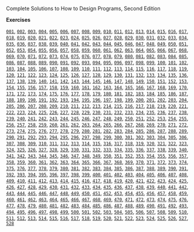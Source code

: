 Complete Solutions to How to Design Programs, Second Edition

**Exercises**

[`001`](https://github.com/how-to-design-programs/how-to-design-programs-solutions/blob/master/src/001.rkt), [`002`](https://github.com/how-to-design-programs/how-to-design-programs-solutions/blob/master/src/002.rkt), [`003`](https://github.com/how-to-design-programs/how-to-design-programs-solutions/blob/master/src/003.rkt), [`004`](https://github.com/how-to-design-programs/how-to-design-programs-solutions/blob/master/src/004.rkt), [`005`](https://github.com/how-to-design-programs/how-to-design-programs-solutions/blob/master/src/005.rkt), [`006`](https://github.com/how-to-design-programs/how-to-design-programs-solutions/blob/master/src/006.rkt), [`007`](https://github.com/how-to-design-programs/how-to-design-programs-solutions/blob/master/src/007.rkt), [`008`](https://github.com/how-to-design-programs/how-to-design-programs-solutions/blob/master/src/008.rkt), [`009`](https://github.com/how-to-design-programs/how-to-design-programs-solutions/blob/master/src/009.rkt), [`010`](https://github.com/how-to-design-programs/how-to-design-programs-solutions/blob/master/src/010.rkt), [`011`](https://github.com/how-to-design-programs/how-to-design-programs-solutions/blob/master/src/011.rkt), [`012`](https://github.com/how-to-design-programs/how-to-design-programs-solutions/blob/master/src/012.rkt), [`013`](https://github.com/how-to-design-programs/how-to-design-programs-solutions/blob/master/src/013.rkt), [`014`](https://github.com/how-to-design-programs/how-to-design-programs-solutions/blob/master/src/014.rkt), [`015`](https://github.com/how-to-design-programs/how-to-design-programs-solutions/blob/master/src/015.rkt), [`016`](https://github.com/how-to-design-programs/how-to-design-programs-solutions/blob/master/src/016.rkt), [`017`](https://github.com/how-to-design-programs/how-to-design-programs-solutions/blob/master/src/017.rkt), [`018`](https://github.com/how-to-design-programs/how-to-design-programs-solutions/blob/master/src/018.rkt), [`019`](https://github.com/how-to-design-programs/how-to-design-programs-solutions/blob/master/src/019.rkt), [`020`](https://github.com/how-to-design-programs/how-to-design-programs-solutions/blob/master/src/020.rkt), [`021`](https://github.com/how-to-design-programs/how-to-design-programs-solutions/blob/master/src/021.rkt), [`022`](https://github.com/how-to-design-programs/how-to-design-programs-solutions/blob/master/src/022.rkt), [`023`](https://github.com/how-to-design-programs/how-to-design-programs-solutions/blob/master/src/023.rkt), [`024`](https://github.com/how-to-design-programs/how-to-design-programs-solutions/blob/master/src/024.rkt), [`025`](https://github.com/how-to-design-programs/how-to-design-programs-solutions/blob/master/src/025.rkt), [`026`](https://github.com/how-to-design-programs/how-to-design-programs-solutions/blob/master/src/026.rkt), [`027`](https://github.com/how-to-design-programs/how-to-design-programs-solutions/blob/master/src/027.rkt), [`028`](https://github.com/how-to-design-programs/how-to-design-programs-solutions/blob/master/src/028.rkt), [`029`](https://github.com/how-to-design-programs/how-to-design-programs-solutions/blob/master/src/029.rkt), [`030`](https://github.com/how-to-design-programs/how-to-design-programs-solutions/blob/master/src/030.rkt), [`031`](https://github.com/how-to-design-programs/how-to-design-programs-solutions/blob/master/src/031.rkt), [`032`](https://github.com/how-to-design-programs/how-to-design-programs-solutions/blob/master/src/032.rkt), [`033`](https://github.com/how-to-design-programs/how-to-design-programs-solutions/blob/master/src/033.rkt), [`034`](https://github.com/how-to-design-programs/how-to-design-programs-solutions/blob/master/src/034.rkt), [`035`](https://github.com/how-to-design-programs/how-to-design-programs-solutions/blob/master/src/035.rkt), [`036`](https://github.com/how-to-design-programs/how-to-design-programs-solutions/blob/master/src/036.rkt), [`037`](https://github.com/how-to-design-programs/how-to-design-programs-solutions/blob/master/src/037.rkt), [`038`](https://github.com/how-to-design-programs/how-to-design-programs-solutions/blob/master/src/038.rkt), [`039`](https://github.com/how-to-design-programs/how-to-design-programs-solutions/blob/master/src/039.rkt), [`040`](https://github.com/how-to-design-programs/how-to-design-programs-solutions/blob/master/src/040.rkt), [`041`](https://github.com/how-to-design-programs/how-to-design-programs-solutions/blob/master/src/041.rkt), [`042`](https://github.com/how-to-design-programs/how-to-design-programs-solutions/blob/master/src/042.rkt), [`043`](https://github.com/how-to-design-programs/how-to-design-programs-solutions/blob/master/src/043.rkt), [`044`](https://github.com/how-to-design-programs/how-to-design-programs-solutions/blob/master/src/044.rkt), [`045`](https://github.com/how-to-design-programs/how-to-design-programs-solutions/blob/master/src/045.rkt), [`046`](https://github.com/how-to-design-programs/how-to-design-programs-solutions/blob/master/src/046.rkt), [`047`](https://github.com/how-to-design-programs/how-to-design-programs-solutions/blob/master/src/047.rkt), [`048`](https://github.com/how-to-design-programs/how-to-design-programs-solutions/blob/master/src/048.rkt), [`049`](https://github.com/how-to-design-programs/how-to-design-programs-solutions/blob/master/src/049.rkt), [`050`](https://github.com/how-to-design-programs/how-to-design-programs-solutions/blob/master/src/050.rkt), [`051`](https://github.com/how-to-design-programs/how-to-design-programs-solutions/blob/master/src/051.rkt), [`052`](https://github.com/how-to-design-programs/how-to-design-programs-solutions/blob/master/src/052.rkt), [`053`](https://github.com/how-to-design-programs/how-to-design-programs-solutions/blob/master/src/053.rkt), [`054`](https://github.com/how-to-design-programs/how-to-design-programs-solutions/blob/master/src/054.rkt), [`055`](https://github.com/how-to-design-programs/how-to-design-programs-solutions/blob/master/src/055.rkt), [`056`](https://github.com/how-to-design-programs/how-to-design-programs-solutions/blob/master/src/056.rkt), [`057`](https://github.com/how-to-design-programs/how-to-design-programs-solutions/blob/master/src/057.rkt), [`058`](https://github.com/how-to-design-programs/how-to-design-programs-solutions/blob/master/src/058.rkt), [`059`](https://github.com/how-to-design-programs/how-to-design-programs-solutions/blob/master/src/059.rkt), [`060`](https://github.com/how-to-design-programs/how-to-design-programs-solutions/blob/master/src/060.rkt), [`061`](https://github.com/how-to-design-programs/how-to-design-programs-solutions/blob/master/src/061.rkt), [`062`](https://github.com/how-to-design-programs/how-to-design-programs-solutions/blob/master/src/062.rkt), [`063`](https://github.com/how-to-design-programs/how-to-design-programs-solutions/blob/master/src/063.rkt), [`064`](https://github.com/how-to-design-programs/how-to-design-programs-solutions/blob/master/src/064.rkt), [`065`](https://github.com/how-to-design-programs/how-to-design-programs-solutions/blob/master/src/065.rkt), [`066`](https://github.com/how-to-design-programs/how-to-design-programs-solutions/blob/master/src/066.rkt), [`067`](https://github.com/how-to-design-programs/how-to-design-programs-solutions/blob/master/src/067.rkt), [`068`](https://github.com/how-to-design-programs/how-to-design-programs-solutions/blob/master/src/068.rkt), [`069`](https://github.com/how-to-design-programs/how-to-design-programs-solutions/blob/master/src/069.rkt), [`070`](https://github.com/how-to-design-programs/how-to-design-programs-solutions/blob/master/src/070.rkt), [`071`](https://github.com/how-to-design-programs/how-to-design-programs-solutions/blob/master/src/071.rkt), [`072`](https://github.com/how-to-design-programs/how-to-design-programs-solutions/blob/master/src/072.rkt), [`073`](https://github.com/how-to-design-programs/how-to-design-programs-solutions/blob/master/src/073.rkt), [`074`](https://github.com/how-to-design-programs/how-to-design-programs-solutions/blob/master/src/074.rkt), [`075`](https://github.com/how-to-design-programs/how-to-design-programs-solutions/blob/master/src/075.rkt), [`076`](https://github.com/how-to-design-programs/how-to-design-programs-solutions/blob/master/src/076.rkt), [`077`](https://github.com/how-to-design-programs/how-to-design-programs-solutions/blob/master/src/077.rkt), [`078`](https://github.com/how-to-design-programs/how-to-design-programs-solutions/blob/master/src/078.rkt), [`079`](https://github.com/how-to-design-programs/how-to-design-programs-solutions/blob/master/src/079.rkt), [`080`](https://github.com/how-to-design-programs/how-to-design-programs-solutions/blob/master/src/080.rkt), [`081`](https://github.com/how-to-design-programs/how-to-design-programs-solutions/blob/master/src/081.rkt), [`082`](https://github.com/how-to-design-programs/how-to-design-programs-solutions/blob/master/src/082.rkt), [`083`](https://github.com/how-to-design-programs/how-to-design-programs-solutions/blob/master/src/083.rkt), [`084`](https://github.com/how-to-design-programs/how-to-design-programs-solutions/blob/master/src/084.rkt), [`085`](https://github.com/how-to-design-programs/how-to-design-programs-solutions/blob/master/src/085.rkt), [`086`](https://github.com/how-to-design-programs/how-to-design-programs-solutions/blob/master/src/086.rkt), [`087`](https://github.com/how-to-design-programs/how-to-design-programs-solutions/blob/master/src/087.rkt), [`088`](https://github.com/how-to-design-programs/how-to-design-programs-solutions/blob/master/src/088.rkt), [`089`](https://github.com/how-to-design-programs/how-to-design-programs-solutions/blob/master/src/089.rkt), [`090`](https://github.com/how-to-design-programs/how-to-design-programs-solutions/blob/master/src/090.rkt), [`091`](https://github.com/how-to-design-programs/how-to-design-programs-solutions/blob/master/src/091.rkt), [`092`](https://github.com/how-to-design-programs/how-to-design-programs-solutions/blob/master/src/092.rkt), [`093`](https://github.com/how-to-design-programs/how-to-design-programs-solutions/blob/master/src/093.rkt), [`094`](https://github.com/how-to-design-programs/how-to-design-programs-solutions/blob/master/src/094.rkt), [`095`](https://github.com/how-to-design-programs/how-to-design-programs-solutions/blob/master/src/095.rkt), [`096`](https://github.com/how-to-design-programs/how-to-design-programs-solutions/blob/master/src/096.rkt), [`097`](https://github.com/how-to-design-programs/how-to-design-programs-solutions/blob/master/src/097.rkt), [`098`](https://github.com/how-to-design-programs/how-to-design-programs-solutions/blob/master/src/098.rkt), [`099`](https://github.com/how-to-design-programs/how-to-design-programs-solutions/blob/master/src/099.rkt), [`100`](https://github.com/how-to-design-programs/how-to-design-programs-solutions/blob/master/src/100.rkt), [`101`](https://github.com/how-to-design-programs/how-to-design-programs-solutions/blob/master/src/101.rkt), [`102`](https://github.com/how-to-design-programs/how-to-design-programs-solutions/blob/master/src/102.rkt), [`103`](https://github.com/how-to-design-programs/how-to-design-programs-solutions/blob/master/src/103.rkt), [`104`](https://github.com/how-to-design-programs/how-to-design-programs-solutions/blob/master/src/104.rkt), [`105`](https://github.com/how-to-design-programs/how-to-design-programs-solutions/blob/master/src/105.rkt), [`106`](https://github.com/how-to-design-programs/how-to-design-programs-solutions/blob/master/src/106.rkt), [`107`](https://github.com/how-to-design-programs/how-to-design-programs-solutions/blob/master/src/107.rkt), [`108`](https://github.com/how-to-design-programs/how-to-design-programs-solutions/blob/master/src/108.rkt), [`109`](https://github.com/how-to-design-programs/how-to-design-programs-solutions/blob/master/src/109.rkt), [`110`](https://github.com/how-to-design-programs/how-to-design-programs-solutions/blob/master/src/110.rkt), [`111`](https://github.com/how-to-design-programs/how-to-design-programs-solutions/blob/master/src/111.rkt), [`112`](https://github.com/how-to-design-programs/how-to-design-programs-solutions/blob/master/src/112.rkt), [`113`](https://github.com/how-to-design-programs/how-to-design-programs-solutions/blob/master/src/113.rkt), [`114`](https://github.com/how-to-design-programs/how-to-design-programs-solutions/blob/master/src/114.rkt), [`115`](https://github.com/how-to-design-programs/how-to-design-programs-solutions/blob/master/src/115.rkt), [`116`](https://github.com/how-to-design-programs/how-to-design-programs-solutions/blob/master/src/116.rkt), [`117`](https://github.com/how-to-design-programs/how-to-design-programs-solutions/blob/master/src/117.rkt), [`118`](https://github.com/how-to-design-programs/how-to-design-programs-solutions/blob/master/src/118.rkt), [`119`](https://github.com/how-to-design-programs/how-to-design-programs-solutions/blob/master/src/119.rkt), [`120`](https://github.com/how-to-design-programs/how-to-design-programs-solutions/blob/master/src/120.rkt), [`121`](https://github.com/how-to-design-programs/how-to-design-programs-solutions/blob/master/src/121.rkt), [`122`](https://github.com/how-to-design-programs/how-to-design-programs-solutions/blob/master/src/122.rkt), [`123`](https://github.com/how-to-design-programs/how-to-design-programs-solutions/blob/master/src/123.rkt), [`124`](https://github.com/how-to-design-programs/how-to-design-programs-solutions/blob/master/src/124.rkt), [`125`](https://github.com/how-to-design-programs/how-to-design-programs-solutions/blob/master/src/125.rkt), [`126`](https://github.com/how-to-design-programs/how-to-design-programs-solutions/blob/master/src/126.rkt), [`127`](https://github.com/how-to-design-programs/how-to-design-programs-solutions/blob/master/src/127.rkt), [`128`](https://github.com/how-to-design-programs/how-to-design-programs-solutions/blob/master/src/128.rkt), [`129`](https://github.com/how-to-design-programs/how-to-design-programs-solutions/blob/master/src/129.rkt), [`130`](https://github.com/how-to-design-programs/how-to-design-programs-solutions/blob/master/src/130.rkt), [`131`](https://github.com/how-to-design-programs/how-to-design-programs-solutions/blob/master/src/131.rkt), [`132`](https://github.com/how-to-design-programs/how-to-design-programs-solutions/blob/master/src/132.rkt), [`133`](https://github.com/how-to-design-programs/how-to-design-programs-solutions/blob/master/src/133.rkt), [`134`](https://github.com/how-to-design-programs/how-to-design-programs-solutions/blob/master/src/134.rkt), [`135`](https://github.com/how-to-design-programs/how-to-design-programs-solutions/blob/master/src/135.rkt), [`136`](https://github.com/how-to-design-programs/how-to-design-programs-solutions/blob/master/src/136.rkt), [`137`](https://github.com/how-to-design-programs/how-to-design-programs-solutions/blob/master/src/137.rkt), [`138`](https://github.com/how-to-design-programs/how-to-design-programs-solutions/blob/master/src/138.rkt), [`139`](https://github.com/how-to-design-programs/how-to-design-programs-solutions/blob/master/src/139.rkt), [`140`](https://github.com/how-to-design-programs/how-to-design-programs-solutions/blob/master/src/140.rkt), [`141`](https://github.com/how-to-design-programs/how-to-design-programs-solutions/blob/master/src/141.rkt), [`142`](https://github.com/how-to-design-programs/how-to-design-programs-solutions/blob/master/src/142.rkt), [`143`](https://github.com/how-to-design-programs/how-to-design-programs-solutions/blob/master/src/143.rkt), [`144`](https://github.com/how-to-design-programs/how-to-design-programs-solutions/blob/master/src/144.rkt), [`145`](https://github.com/how-to-design-programs/how-to-design-programs-solutions/blob/master/src/145.rkt), [`146`](https://github.com/how-to-design-programs/how-to-design-programs-solutions/blob/master/src/146.rkt), [`147`](https://github.com/how-to-design-programs/how-to-design-programs-solutions/blob/master/src/147.rkt), [`148`](https://github.com/how-to-design-programs/how-to-design-programs-solutions/blob/master/src/148.rkt), [`149`](https://github.com/how-to-design-programs/how-to-design-programs-solutions/blob/master/src/149.rkt), [`150`](https://github.com/how-to-design-programs/how-to-design-programs-solutions/blob/master/src/150.rkt), [`151`](https://github.com/how-to-design-programs/how-to-design-programs-solutions/blob/master/src/151.rkt), [`152`](https://github.com/how-to-design-programs/how-to-design-programs-solutions/blob/master/src/152.rkt), [`153`](https://github.com/how-to-design-programs/how-to-design-programs-solutions/blob/master/src/153.rkt), [`154`](https://github.com/how-to-design-programs/how-to-design-programs-solutions/blob/master/src/154.rkt), [`155`](https://github.com/how-to-design-programs/how-to-design-programs-solutions/blob/master/src/155.rkt), [`156`](https://github.com/how-to-design-programs/how-to-design-programs-solutions/blob/master/src/156.rkt), [`157`](https://github.com/how-to-design-programs/how-to-design-programs-solutions/blob/master/src/157.rkt), [`158`](https://github.com/how-to-design-programs/how-to-design-programs-solutions/blob/master/src/158.rkt), [`159`](https://github.com/how-to-design-programs/how-to-design-programs-solutions/blob/master/src/159.rkt), [`160`](https://github.com/how-to-design-programs/how-to-design-programs-solutions/blob/master/src/160.rkt), [`161`](https://github.com/how-to-design-programs/how-to-design-programs-solutions/blob/master/src/161.rkt), [`162`](https://github.com/how-to-design-programs/how-to-design-programs-solutions/blob/master/src/162.rkt), [`163`](https://github.com/how-to-design-programs/how-to-design-programs-solutions/blob/master/src/163.rkt), [`164`](https://github.com/how-to-design-programs/how-to-design-programs-solutions/blob/master/src/164.rkt), [`165`](https://github.com/how-to-design-programs/how-to-design-programs-solutions/blob/master/src/165.rkt), [`166`](https://github.com/how-to-design-programs/how-to-design-programs-solutions/blob/master/src/166.rkt), [`167`](https://github.com/how-to-design-programs/how-to-design-programs-solutions/blob/master/src/167.rkt), [`168`](https://github.com/how-to-design-programs/how-to-design-programs-solutions/blob/master/src/168.rkt), [`169`](https://github.com/how-to-design-programs/how-to-design-programs-solutions/blob/master/src/169.rkt), [`170`](https://github.com/how-to-design-programs/how-to-design-programs-solutions/blob/master/src/170.rkt), [`171`](https://github.com/how-to-design-programs/how-to-design-programs-solutions/blob/master/src/171.rkt), [`172`](https://github.com/how-to-design-programs/how-to-design-programs-solutions/blob/master/src/172.rkt), [`173`](https://github.com/how-to-design-programs/how-to-design-programs-solutions/blob/master/src/173.rkt), [`174`](https://github.com/how-to-design-programs/how-to-design-programs-solutions/blob/master/src/174.rkt), [`175`](https://github.com/how-to-design-programs/how-to-design-programs-solutions/blob/master/src/175.rkt), [`176`](https://github.com/how-to-design-programs/how-to-design-programs-solutions/blob/master/src/176.rkt), [`177`](https://github.com/how-to-design-programs/how-to-design-programs-solutions/blob/master/src/177.rkt), [`178`](https://github.com/how-to-design-programs/how-to-design-programs-solutions/blob/master/src/178.rkt), [`179`](https://github.com/how-to-design-programs/how-to-design-programs-solutions/blob/master/src/179.rkt), [`180`](https://github.com/how-to-design-programs/how-to-design-programs-solutions/blob/master/src/180.rkt), [`181`](https://github.com/how-to-design-programs/how-to-design-programs-solutions/blob/master/src/181.rkt), [`182`](https://github.com/how-to-design-programs/how-to-design-programs-solutions/blob/master/src/182.rkt), [`183`](https://github.com/how-to-design-programs/how-to-design-programs-solutions/blob/master/src/183.rkt), [`184`](https://github.com/how-to-design-programs/how-to-design-programs-solutions/blob/master/src/184.rkt), [`185`](https://github.com/how-to-design-programs/how-to-design-programs-solutions/blob/master/src/185.rkt), [`186`](https://github.com/how-to-design-programs/how-to-design-programs-solutions/blob/master/src/186.rkt), [`187`](https://github.com/how-to-design-programs/how-to-design-programs-solutions/blob/master/src/187.rkt), [`188`](https://github.com/how-to-design-programs/how-to-design-programs-solutions/blob/master/src/188.rkt), [`189`](https://github.com/how-to-design-programs/how-to-design-programs-solutions/blob/master/src/189.rkt), [`190`](https://github.com/how-to-design-programs/how-to-design-programs-solutions/blob/master/src/190.rkt), [`191`](https://github.com/how-to-design-programs/how-to-design-programs-solutions/blob/master/src/191.rkt), [`192`](https://github.com/how-to-design-programs/how-to-design-programs-solutions/blob/master/src/192.rkt), [`193`](https://github.com/how-to-design-programs/how-to-design-programs-solutions/blob/master/src/193.rkt), [`194`](https://github.com/how-to-design-programs/how-to-design-programs-solutions/blob/master/src/194.rkt), [`195`](https://github.com/how-to-design-programs/how-to-design-programs-solutions/blob/master/src/195.rkt), [`196`](https://github.com/how-to-design-programs/how-to-design-programs-solutions/blob/master/src/196.rkt), [`197`](https://github.com/how-to-design-programs/how-to-design-programs-solutions/blob/master/src/197.rkt), [`198`](https://github.com/how-to-design-programs/how-to-design-programs-solutions/blob/master/src/198.rkt), [`199`](https://github.com/how-to-design-programs/how-to-design-programs-solutions/blob/master/src/199.rkt), [`200`](https://github.com/how-to-design-programs/how-to-design-programs-solutions/blob/master/src/200.rkt), [`201`](https://github.com/how-to-design-programs/how-to-design-programs-solutions/blob/master/src/201.rkt), [`202`](https://github.com/how-to-design-programs/how-to-design-programs-solutions/blob/master/src/202.rkt), [`203`](https://github.com/how-to-design-programs/how-to-design-programs-solutions/blob/master/src/203.rkt), [`204`](https://github.com/how-to-design-programs/how-to-design-programs-solutions/blob/master/src/204.rkt), [`205`](https://github.com/how-to-design-programs/how-to-design-programs-solutions/blob/master/src/205.rkt), [`206`](https://github.com/how-to-design-programs/how-to-design-programs-solutions/blob/master/src/206.rkt), [`207`](https://github.com/how-to-design-programs/how-to-design-programs-solutions/blob/master/src/207.rkt), [`208`](https://github.com/how-to-design-programs/how-to-design-programs-solutions/blob/master/src/208.rkt), [`209`](https://github.com/how-to-design-programs/how-to-design-programs-solutions/blob/master/src/209.rkt), [`210`](https://github.com/how-to-design-programs/how-to-design-programs-solutions/blob/master/src/210.rkt), [`211`](https://github.com/how-to-design-programs/how-to-design-programs-solutions/blob/master/src/211.rkt), [`212`](https://github.com/how-to-design-programs/how-to-design-programs-solutions/blob/master/src/212.rkt), [`213`](https://github.com/how-to-design-programs/how-to-design-programs-solutions/blob/master/src/213.rkt), [`214`](https://github.com/how-to-design-programs/how-to-design-programs-solutions/blob/master/src/214.rkt), [`215`](https://github.com/how-to-design-programs/how-to-design-programs-solutions/blob/master/src/215.rkt), [`216`](https://github.com/how-to-design-programs/how-to-design-programs-solutions/blob/master/src/216.rkt), [`217`](https://github.com/how-to-design-programs/how-to-design-programs-solutions/blob/master/src/217.rkt), [`218`](https://github.com/how-to-design-programs/how-to-design-programs-solutions/blob/master/src/218.rkt), [`219`](https://github.com/how-to-design-programs/how-to-design-programs-solutions/blob/master/src/219.rkt), [`220`](https://github.com/how-to-design-programs/how-to-design-programs-solutions/blob/master/src/220.rkt), [`221`](https://github.com/how-to-design-programs/how-to-design-programs-solutions/blob/master/src/221.rkt), [`222`](https://github.com/how-to-design-programs/how-to-design-programs-solutions/blob/master/src/222.rkt), [`223`](https://github.com/how-to-design-programs/how-to-design-programs-solutions/blob/master/src/223.rkt), [`224`](https://github.com/how-to-design-programs/how-to-design-programs-solutions/blob/master/src/224.rkt), [`225`](https://github.com/how-to-design-programs/how-to-design-programs-solutions/blob/master/src/225.rkt), [`226`](https://github.com/how-to-design-programs/how-to-design-programs-solutions/blob/master/src/226.rkt), [`227`](https://github.com/how-to-design-programs/how-to-design-programs-solutions/blob/master/src/227.rkt), [`228`](https://github.com/how-to-design-programs/how-to-design-programs-solutions/blob/master/src/228.rkt), [`229`](https://github.com/how-to-design-programs/how-to-design-programs-solutions/blob/master/src/229.rkt), [`230`](https://github.com/how-to-design-programs/how-to-design-programs-solutions/blob/master/src/230.rkt), [`231`](https://github.com/how-to-design-programs/how-to-design-programs-solutions/blob/master/src/231.rkt), [`232`](https://github.com/how-to-design-programs/how-to-design-programs-solutions/blob/master/src/232.rkt), [`233`](https://github.com/how-to-design-programs/how-to-design-programs-solutions/blob/master/src/233.rkt), [`234`](https://github.com/how-to-design-programs/how-to-design-programs-solutions/blob/master/src/234.rkt), [`235`](https://github.com/how-to-design-programs/how-to-design-programs-solutions/blob/master/src/235.rkt), [`236`](https://github.com/how-to-design-programs/how-to-design-programs-solutions/blob/master/src/236.rkt), [`237`](https://github.com/how-to-design-programs/how-to-design-programs-solutions/blob/master/src/237.rkt), [`238`](https://github.com/how-to-design-programs/how-to-design-programs-solutions/blob/master/src/238.rkt), [`239`](https://github.com/how-to-design-programs/how-to-design-programs-solutions/blob/master/src/239.rkt), [`240`](https://github.com/how-to-design-programs/how-to-design-programs-solutions/blob/master/src/240.rkt), [`241`](https://github.com/how-to-design-programs/how-to-design-programs-solutions/blob/master/src/241.rkt), [`242`](https://github.com/how-to-design-programs/how-to-design-programs-solutions/blob/master/src/242.rkt), [`243`](https://github.com/how-to-design-programs/how-to-design-programs-solutions/blob/master/src/243.rkt), [`244`](https://github.com/how-to-design-programs/how-to-design-programs-solutions/blob/master/src/244.rkt), [`245`](https://github.com/how-to-design-programs/how-to-design-programs-solutions/blob/master/src/245.rkt), [`246`](https://github.com/how-to-design-programs/how-to-design-programs-solutions/blob/master/src/246.rkt), [`247`](https://github.com/how-to-design-programs/how-to-design-programs-solutions/blob/master/src/247.rkt), [`248`](https://github.com/how-to-design-programs/how-to-design-programs-solutions/blob/master/src/248.rkt), [`249`](https://github.com/how-to-design-programs/how-to-design-programs-solutions/blob/master/src/249.rkt), [`250`](https://github.com/how-to-design-programs/how-to-design-programs-solutions/blob/master/src/250.rkt), [`251`](https://github.com/how-to-design-programs/how-to-design-programs-solutions/blob/master/src/251.rkt), [`252`](https://github.com/how-to-design-programs/how-to-design-programs-solutions/blob/master/src/252.rkt), [`253`](https://github.com/how-to-design-programs/how-to-design-programs-solutions/blob/master/src/253.rkt), [`254`](https://github.com/how-to-design-programs/how-to-design-programs-solutions/blob/master/src/254.rkt), [`255`](https://github.com/how-to-design-programs/how-to-design-programs-solutions/blob/master/src/255.rkt), [`256`](https://github.com/how-to-design-programs/how-to-design-programs-solutions/blob/master/src/256.rkt), [`257`](https://github.com/how-to-design-programs/how-to-design-programs-solutions/blob/master/src/257.rkt), [`258`](https://github.com/how-to-design-programs/how-to-design-programs-solutions/blob/master/src/258.rkt), [`259`](https://github.com/how-to-design-programs/how-to-design-programs-solutions/blob/master/src/259.rkt), [`260`](https://github.com/how-to-design-programs/how-to-design-programs-solutions/blob/master/src/260.rkt), [`261`](https://github.com/how-to-design-programs/how-to-design-programs-solutions/blob/master/src/261.rkt), [`262`](https://github.com/how-to-design-programs/how-to-design-programs-solutions/blob/master/src/262.rkt), [`263`](https://github.com/how-to-design-programs/how-to-design-programs-solutions/blob/master/src/263.rkt), [`264`](https://github.com/how-to-design-programs/how-to-design-programs-solutions/blob/master/src/264.rkt), [`265`](https://github.com/how-to-design-programs/how-to-design-programs-solutions/blob/master/src/265.rkt), [`266`](https://github.com/how-to-design-programs/how-to-design-programs-solutions/blob/master/src/266.rkt), [`267`](https://github.com/how-to-design-programs/how-to-design-programs-solutions/blob/master/src/267.rkt), [`268`](https://github.com/how-to-design-programs/how-to-design-programs-solutions/blob/master/src/268.rkt), [`269`](https://github.com/how-to-design-programs/how-to-design-programs-solutions/blob/master/src/269.rkt), [`270`](https://github.com/how-to-design-programs/how-to-design-programs-solutions/blob/master/src/270.rkt), [`271`](https://github.com/how-to-design-programs/how-to-design-programs-solutions/blob/master/src/271.rkt), [`272`](https://github.com/how-to-design-programs/how-to-design-programs-solutions/blob/master/src/272.rkt), [`273`](https://github.com/how-to-design-programs/how-to-design-programs-solutions/blob/master/src/273.rkt), [`274`](https://github.com/how-to-design-programs/how-to-design-programs-solutions/blob/master/src/274.rkt), [`275`](https://github.com/how-to-design-programs/how-to-design-programs-solutions/blob/master/src/275.rkt), [`276`](https://github.com/how-to-design-programs/how-to-design-programs-solutions/blob/master/src/276.rkt), [`277`](https://github.com/how-to-design-programs/how-to-design-programs-solutions/blob/master/src/277.rkt), [`278`](https://github.com/how-to-design-programs/how-to-design-programs-solutions/blob/master/src/278.rkt), [`279`](https://github.com/how-to-design-programs/how-to-design-programs-solutions/blob/master/src/279.rkt), [`280`](https://github.com/how-to-design-programs/how-to-design-programs-solutions/blob/master/src/280.rkt), [`281`](https://github.com/how-to-design-programs/how-to-design-programs-solutions/blob/master/src/281.rkt), [`282`](https://github.com/how-to-design-programs/how-to-design-programs-solutions/blob/master/src/282.rkt), [`283`](https://github.com/how-to-design-programs/how-to-design-programs-solutions/blob/master/src/283.rkt), [`284`](https://github.com/how-to-design-programs/how-to-design-programs-solutions/blob/master/src/284.rkt), [`285`](https://github.com/how-to-design-programs/how-to-design-programs-solutions/blob/master/src/285.rkt), [`286`](https://github.com/how-to-design-programs/how-to-design-programs-solutions/blob/master/src/286.rkt), [`287`](https://github.com/how-to-design-programs/how-to-design-programs-solutions/blob/master/src/287.rkt), [`288`](https://github.com/how-to-design-programs/how-to-design-programs-solutions/blob/master/src/288.rkt), [`289`](https://github.com/how-to-design-programs/how-to-design-programs-solutions/blob/master/src/289.rkt), [`290`](https://github.com/how-to-design-programs/how-to-design-programs-solutions/blob/master/src/290.rkt), [`291`](https://github.com/how-to-design-programs/how-to-design-programs-solutions/blob/master/src/291.rkt), [`292`](https://github.com/how-to-design-programs/how-to-design-programs-solutions/blob/master/src/292.rkt), [`293`](https://github.com/how-to-design-programs/how-to-design-programs-solutions/blob/master/src/293.rkt), [`294`](https://github.com/how-to-design-programs/how-to-design-programs-solutions/blob/master/src/294.rkt), [`295`](https://github.com/how-to-design-programs/how-to-design-programs-solutions/blob/master/src/295.rkt), [`296`](https://github.com/how-to-design-programs/how-to-design-programs-solutions/blob/master/src/296.rkt), [`297`](https://github.com/how-to-design-programs/how-to-design-programs-solutions/blob/master/src/297.rkt), [`298`](https://github.com/how-to-design-programs/how-to-design-programs-solutions/blob/master/src/298.rkt), [`299`](https://github.com/how-to-design-programs/how-to-design-programs-solutions/blob/master/src/299.rkt), [`300`](https://github.com/how-to-design-programs/how-to-design-programs-solutions/blob/master/src/300.rkt), [`301`](https://github.com/how-to-design-programs/how-to-design-programs-solutions/blob/master/src/301.rkt), [`302`](https://github.com/how-to-design-programs/how-to-design-programs-solutions/blob/master/src/302.rkt), [`303`](https://github.com/how-to-design-programs/how-to-design-programs-solutions/blob/master/src/303.rkt), [`304`](https://github.com/how-to-design-programs/how-to-design-programs-solutions/blob/master/src/304.rkt), [`305`](https://github.com/how-to-design-programs/how-to-design-programs-solutions/blob/master/src/305.rkt), [`306`](https://github.com/how-to-design-programs/how-to-design-programs-solutions/blob/master/src/306.rkt), [`307`](https://github.com/how-to-design-programs/how-to-design-programs-solutions/blob/master/src/307.rkt), [`308`](https://github.com/how-to-design-programs/how-to-design-programs-solutions/blob/master/src/308.rkt), [`309`](https://github.com/how-to-design-programs/how-to-design-programs-solutions/blob/master/src/309.rkt), [`310`](https://github.com/how-to-design-programs/how-to-design-programs-solutions/blob/master/src/310.rkt), [`311`](https://github.com/how-to-design-programs/how-to-design-programs-solutions/blob/master/src/311.rkt), [`312`](https://github.com/how-to-design-programs/how-to-design-programs-solutions/blob/master/src/312.rkt), [`313`](https://github.com/how-to-design-programs/how-to-design-programs-solutions/blob/master/src/313.rkt), [`314`](https://github.com/how-to-design-programs/how-to-design-programs-solutions/blob/master/src/314.rkt), [`315`](https://github.com/how-to-design-programs/how-to-design-programs-solutions/blob/master/src/315.rkt), [`316`](https://github.com/how-to-design-programs/how-to-design-programs-solutions/blob/master/src/316.rkt), [`317`](https://github.com/how-to-design-programs/how-to-design-programs-solutions/blob/master/src/317.rkt), [`318`](https://github.com/how-to-design-programs/how-to-design-programs-solutions/blob/master/src/318.rkt), [`319`](https://github.com/how-to-design-programs/how-to-design-programs-solutions/blob/master/src/319.rkt), [`320`](https://github.com/how-to-design-programs/how-to-design-programs-solutions/blob/master/src/320.rkt), [`321`](https://github.com/how-to-design-programs/how-to-design-programs-solutions/blob/master/src/321.rkt), [`322`](https://github.com/how-to-design-programs/how-to-design-programs-solutions/blob/master/src/322.rkt), [`323`](https://github.com/how-to-design-programs/how-to-design-programs-solutions/blob/master/src/323.rkt), [`324`](https://github.com/how-to-design-programs/how-to-design-programs-solutions/blob/master/src/324.rkt), [`325`](https://github.com/how-to-design-programs/how-to-design-programs-solutions/blob/master/src/325.rkt), [`326`](https://github.com/how-to-design-programs/how-to-design-programs-solutions/blob/master/src/326.rkt), [`327`](https://github.com/how-to-design-programs/how-to-design-programs-solutions/blob/master/src/327.rkt), [`328`](https://github.com/how-to-design-programs/how-to-design-programs-solutions/blob/master/src/328.rkt), [`329`](https://github.com/how-to-design-programs/how-to-design-programs-solutions/blob/master/src/329.rkt), [`330`](https://github.com/how-to-design-programs/how-to-design-programs-solutions/blob/master/src/330.rkt), [`331`](https://github.com/how-to-design-programs/how-to-design-programs-solutions/blob/master/src/331.rkt), [`332`](https://github.com/how-to-design-programs/how-to-design-programs-solutions/blob/master/src/332.rkt), [`333`](https://github.com/how-to-design-programs/how-to-design-programs-solutions/blob/master/src/333.rkt), [`334`](https://github.com/how-to-design-programs/how-to-design-programs-solutions/blob/master/src/334.rkt), [`335`](https://github.com/how-to-design-programs/how-to-design-programs-solutions/blob/master/src/335.rkt), [`336`](https://github.com/how-to-design-programs/how-to-design-programs-solutions/blob/master/src/336.rkt), [`337`](https://github.com/how-to-design-programs/how-to-design-programs-solutions/blob/master/src/337.rkt), [`338`](https://github.com/how-to-design-programs/how-to-design-programs-solutions/blob/master/src/338.rkt), [`339`](https://github.com/how-to-design-programs/how-to-design-programs-solutions/blob/master/src/339.rkt), [`340`](https://github.com/how-to-design-programs/how-to-design-programs-solutions/blob/master/src/340.rkt), [`341`](https://github.com/how-to-design-programs/how-to-design-programs-solutions/blob/master/src/341.rkt), [`342`](https://github.com/how-to-design-programs/how-to-design-programs-solutions/blob/master/src/342.rkt), [`343`](https://github.com/how-to-design-programs/how-to-design-programs-solutions/blob/master/src/343.rkt), [`344`](https://github.com/how-to-design-programs/how-to-design-programs-solutions/blob/master/src/344.rkt), [`345`](https://github.com/how-to-design-programs/how-to-design-programs-solutions/blob/master/src/345.rkt), [`346`](https://github.com/how-to-design-programs/how-to-design-programs-solutions/blob/master/src/346.rkt), [`347`](https://github.com/how-to-design-programs/how-to-design-programs-solutions/blob/master/src/347.rkt), [`348`](https://github.com/how-to-design-programs/how-to-design-programs-solutions/blob/master/src/348.rkt), [`349`](https://github.com/how-to-design-programs/how-to-design-programs-solutions/blob/master/src/349.rkt), [`350`](https://github.com/how-to-design-programs/how-to-design-programs-solutions/blob/master/src/350.rkt), [`351`](https://github.com/how-to-design-programs/how-to-design-programs-solutions/blob/master/src/351.rkt), [`352`](https://github.com/how-to-design-programs/how-to-design-programs-solutions/blob/master/src/352.rkt), [`353`](https://github.com/how-to-design-programs/how-to-design-programs-solutions/blob/master/src/353.rkt), [`354`](https://github.com/how-to-design-programs/how-to-design-programs-solutions/blob/master/src/354.rkt), [`355`](https://github.com/how-to-design-programs/how-to-design-programs-solutions/blob/master/src/355.rkt), [`356`](https://github.com/how-to-design-programs/how-to-design-programs-solutions/blob/master/src/356.rkt), [`357`](https://github.com/how-to-design-programs/how-to-design-programs-solutions/blob/master/src/357.rkt), [`358`](https://github.com/how-to-design-programs/how-to-design-programs-solutions/blob/master/src/358.rkt), [`359`](https://github.com/how-to-design-programs/how-to-design-programs-solutions/blob/master/src/359.rkt), [`360`](https://github.com/how-to-design-programs/how-to-design-programs-solutions/blob/master/src/360.rkt), [`361`](https://github.com/how-to-design-programs/how-to-design-programs-solutions/blob/master/src/361.rkt), [`362`](https://github.com/how-to-design-programs/how-to-design-programs-solutions/blob/master/src/362.rkt), [`363`](https://github.com/how-to-design-programs/how-to-design-programs-solutions/blob/master/src/363.rkt), [`364`](https://github.com/how-to-design-programs/how-to-design-programs-solutions/blob/master/src/364.rkt), [`365`](https://github.com/how-to-design-programs/how-to-design-programs-solutions/blob/master/src/365.rkt), [`366`](https://github.com/how-to-design-programs/how-to-design-programs-solutions/blob/master/src/366.rkt), [`367`](https://github.com/how-to-design-programs/how-to-design-programs-solutions/blob/master/src/367.rkt), [`368`](https://github.com/how-to-design-programs/how-to-design-programs-solutions/blob/master/src/368.rkt), [`369`](https://github.com/how-to-design-programs/how-to-design-programs-solutions/blob/master/src/369.rkt), [`370`](https://github.com/how-to-design-programs/how-to-design-programs-solutions/blob/master/src/370.rkt), [`371`](https://github.com/how-to-design-programs/how-to-design-programs-solutions/blob/master/src/371.rkt), [`372`](https://github.com/how-to-design-programs/how-to-design-programs-solutions/blob/master/src/372.rkt), [`373`](https://github.com/how-to-design-programs/how-to-design-programs-solutions/blob/master/src/373.rkt), [`374`](https://github.com/how-to-design-programs/how-to-design-programs-solutions/blob/master/src/374.rkt), [`375`](https://github.com/how-to-design-programs/how-to-design-programs-solutions/blob/master/src/375.rkt), [`376`](https://github.com/how-to-design-programs/how-to-design-programs-solutions/blob/master/src/376.rkt), [`377`](https://github.com/how-to-design-programs/how-to-design-programs-solutions/blob/master/src/377.rkt), [`378`](https://github.com/how-to-design-programs/how-to-design-programs-solutions/blob/master/src/378.rkt), [`379`](https://github.com/how-to-design-programs/how-to-design-programs-solutions/blob/master/src/379.rkt), [`380`](https://github.com/how-to-design-programs/how-to-design-programs-solutions/blob/master/src/380.rkt), [`381`](https://github.com/how-to-design-programs/how-to-design-programs-solutions/blob/master/src/381.rkt), [`382`](https://github.com/how-to-design-programs/how-to-design-programs-solutions/blob/master/src/382.rkt), [`383`](https://github.com/how-to-design-programs/how-to-design-programs-solutions/blob/master/src/383.rkt), [`384`](https://github.com/how-to-design-programs/how-to-design-programs-solutions/blob/master/src/384.rkt), [`385`](https://github.com/how-to-design-programs/how-to-design-programs-solutions/blob/master/src/385.rkt), [`386`](https://github.com/how-to-design-programs/how-to-design-programs-solutions/blob/master/src/386.rkt), [`387`](https://github.com/how-to-design-programs/how-to-design-programs-solutions/blob/master/src/387.rkt), [`388`](https://github.com/how-to-design-programs/how-to-design-programs-solutions/blob/master/src/388.rkt), [`389`](https://github.com/how-to-design-programs/how-to-design-programs-solutions/blob/master/src/389.rkt), [`390`](https://github.com/how-to-design-programs/how-to-design-programs-solutions/blob/master/src/390.rkt), [`391`](https://github.com/how-to-design-programs/how-to-design-programs-solutions/blob/master/src/391.rkt), [`392`](https://github.com/how-to-design-programs/how-to-design-programs-solutions/blob/master/src/392.rkt), [`393`](https://github.com/how-to-design-programs/how-to-design-programs-solutions/blob/master/src/393.rkt), [`394`](https://github.com/how-to-design-programs/how-to-design-programs-solutions/blob/master/src/394.rkt), [`395`](https://github.com/how-to-design-programs/how-to-design-programs-solutions/blob/master/src/395.rkt), [`396`](https://github.com/how-to-design-programs/how-to-design-programs-solutions/blob/master/src/396.rkt), [`397`](https://github.com/how-to-design-programs/how-to-design-programs-solutions/blob/master/src/397.rkt), [`398`](https://github.com/how-to-design-programs/how-to-design-programs-solutions/blob/master/src/398.rkt), [`399`](https://github.com/how-to-design-programs/how-to-design-programs-solutions/blob/master/src/399.rkt), [`400`](https://github.com/how-to-design-programs/how-to-design-programs-solutions/blob/master/src/400.rkt), [`401`](https://github.com/how-to-design-programs/how-to-design-programs-solutions/blob/master/src/401.rkt), [`402`](https://github.com/how-to-design-programs/how-to-design-programs-solutions/blob/master/src/402.rkt), [`403`](https://github.com/how-to-design-programs/how-to-design-programs-solutions/blob/master/src/403.rkt), [`404`](https://github.com/how-to-design-programs/how-to-design-programs-solutions/blob/master/src/404.rkt), [`405`](https://github.com/how-to-design-programs/how-to-design-programs-solutions/blob/master/src/405.rkt), [`406`](https://github.com/how-to-design-programs/how-to-design-programs-solutions/blob/master/src/406.rkt), [`407`](https://github.com/how-to-design-programs/how-to-design-programs-solutions/blob/master/src/407.rkt), [`408`](https://github.com/how-to-design-programs/how-to-design-programs-solutions/blob/master/src/408.rkt), [`409`](https://github.com/how-to-design-programs/how-to-design-programs-solutions/blob/master/src/409.rkt), [`410`](https://github.com/how-to-design-programs/how-to-design-programs-solutions/blob/master/src/410.rkt), [`411`](https://github.com/how-to-design-programs/how-to-design-programs-solutions/blob/master/src/411.rkt), [`412`](https://github.com/how-to-design-programs/how-to-design-programs-solutions/blob/master/src/412.rkt), [`413`](https://github.com/how-to-design-programs/how-to-design-programs-solutions/blob/master/src/413.rkt), [`414`](https://github.com/how-to-design-programs/how-to-design-programs-solutions/blob/master/src/414.rkt), [`415`](https://github.com/how-to-design-programs/how-to-design-programs-solutions/blob/master/src/415.rkt), [`416`](https://github.com/how-to-design-programs/how-to-design-programs-solutions/blob/master/src/416.rkt), [`417`](https://github.com/how-to-design-programs/how-to-design-programs-solutions/blob/master/src/417.rkt), [`418`](https://github.com/how-to-design-programs/how-to-design-programs-solutions/blob/master/src/418.rkt), [`419`](https://github.com/how-to-design-programs/how-to-design-programs-solutions/blob/master/src/419.rkt), [`420`](https://github.com/how-to-design-programs/how-to-design-programs-solutions/blob/master/src/420.rkt), [`421`](https://github.com/how-to-design-programs/how-to-design-programs-solutions/blob/master/src/421.rkt), [`422`](https://github.com/how-to-design-programs/how-to-design-programs-solutions/blob/master/src/422.rkt), [`423`](https://github.com/how-to-design-programs/how-to-design-programs-solutions/blob/master/src/423.rkt), [`424`](https://github.com/how-to-design-programs/how-to-design-programs-solutions/blob/master/src/424.rkt), [`425`](https://github.com/how-to-design-programs/how-to-design-programs-solutions/blob/master/src/425.rkt), [`426`](https://github.com/how-to-design-programs/how-to-design-programs-solutions/blob/master/src/426.rkt), [`427`](https://github.com/how-to-design-programs/how-to-design-programs-solutions/blob/master/src/427.rkt), [`428`](https://github.com/how-to-design-programs/how-to-design-programs-solutions/blob/master/src/428.rkt), [`429`](https://github.com/how-to-design-programs/how-to-design-programs-solutions/blob/master/src/429.rkt), [`430`](https://github.com/how-to-design-programs/how-to-design-programs-solutions/blob/master/src/430.rkt), [`431`](https://github.com/how-to-design-programs/how-to-design-programs-solutions/blob/master/src/431.rkt), [`432`](https://github.com/how-to-design-programs/how-to-design-programs-solutions/blob/master/src/432.rkt), [`433`](https://github.com/how-to-design-programs/how-to-design-programs-solutions/blob/master/src/433.rkt), [`434`](https://github.com/how-to-design-programs/how-to-design-programs-solutions/blob/master/src/434.rkt), [`435`](https://github.com/how-to-design-programs/how-to-design-programs-solutions/blob/master/src/435.rkt), [`436`](https://github.com/how-to-design-programs/how-to-design-programs-solutions/blob/master/src/436.rkt), [`437`](https://github.com/how-to-design-programs/how-to-design-programs-solutions/blob/master/src/437.rkt), [`438`](https://github.com/how-to-design-programs/how-to-design-programs-solutions/blob/master/src/438.rkt), [`439`](https://github.com/how-to-design-programs/how-to-design-programs-solutions/blob/master/src/439.rkt), [`440`](https://github.com/how-to-design-programs/how-to-design-programs-solutions/blob/master/src/440.rkt), [`441`](https://github.com/how-to-design-programs/how-to-design-programs-solutions/blob/master/src/441.rkt), [`442`](https://github.com/how-to-design-programs/how-to-design-programs-solutions/blob/master/src/442.rkt), [`443`](https://github.com/how-to-design-programs/how-to-design-programs-solutions/blob/master/src/443.rkt), [`444`](https://github.com/how-to-design-programs/how-to-design-programs-solutions/blob/master/src/444.rkt), [`445`](https://github.com/how-to-design-programs/how-to-design-programs-solutions/blob/master/src/445.rkt), [`446`](https://github.com/how-to-design-programs/how-to-design-programs-solutions/blob/master/src/446.rkt), [`447`](https://github.com/how-to-design-programs/how-to-design-programs-solutions/blob/master/src/447.rkt), [`448`](https://github.com/how-to-design-programs/how-to-design-programs-solutions/blob/master/src/448.rkt), [`449`](https://github.com/how-to-design-programs/how-to-design-programs-solutions/blob/master/src/449.rkt), [`450`](https://github.com/how-to-design-programs/how-to-design-programs-solutions/blob/master/src/450.rkt), [`451`](https://github.com/how-to-design-programs/how-to-design-programs-solutions/blob/master/src/451.rkt), [`452`](https://github.com/how-to-design-programs/how-to-design-programs-solutions/blob/master/src/452.rkt), [`453`](https://github.com/how-to-design-programs/how-to-design-programs-solutions/blob/master/src/453.rkt), [`454`](https://github.com/how-to-design-programs/how-to-design-programs-solutions/blob/master/src/454.rkt), [`455`](https://github.com/how-to-design-programs/how-to-design-programs-solutions/blob/master/src/455.rkt), [`456`](https://github.com/how-to-design-programs/how-to-design-programs-solutions/blob/master/src/456.rkt), [`457`](https://github.com/how-to-design-programs/how-to-design-programs-solutions/blob/master/src/457.rkt), [`458`](https://github.com/how-to-design-programs/how-to-design-programs-solutions/blob/master/src/458.rkt), [`459`](https://github.com/how-to-design-programs/how-to-design-programs-solutions/blob/master/src/459.rkt), [`460`](https://github.com/how-to-design-programs/how-to-design-programs-solutions/blob/master/src/460.rkt), [`461`](https://github.com/how-to-design-programs/how-to-design-programs-solutions/blob/master/src/461.rkt), [`462`](https://github.com/how-to-design-programs/how-to-design-programs-solutions/blob/master/src/462.rkt), [`463`](https://github.com/how-to-design-programs/how-to-design-programs-solutions/blob/master/src/463.rkt), [`464`](https://github.com/how-to-design-programs/how-to-design-programs-solutions/blob/master/src/464.rkt), [`465`](https://github.com/how-to-design-programs/how-to-design-programs-solutions/blob/master/src/465.rkt), [`466`](https://github.com/how-to-design-programs/how-to-design-programs-solutions/blob/master/src/466.rkt), [`467`](https://github.com/how-to-design-programs/how-to-design-programs-solutions/blob/master/src/467.rkt), [`468`](https://github.com/how-to-design-programs/how-to-design-programs-solutions/blob/master/src/468.rkt), [`469`](https://github.com/how-to-design-programs/how-to-design-programs-solutions/blob/master/src/469.rkt), [`470`](https://github.com/how-to-design-programs/how-to-design-programs-solutions/blob/master/src/470.rkt), [`471`](https://github.com/how-to-design-programs/how-to-design-programs-solutions/blob/master/src/471.rkt), [`472`](https://github.com/how-to-design-programs/how-to-design-programs-solutions/blob/master/src/472.rkt), [`473`](https://github.com/how-to-design-programs/how-to-design-programs-solutions/blob/master/src/473.rkt), [`474`](https://github.com/how-to-design-programs/how-to-design-programs-solutions/blob/master/src/474.rkt), [`475`](https://github.com/how-to-design-programs/how-to-design-programs-solutions/blob/master/src/475.rkt), [`476`](https://github.com/how-to-design-programs/how-to-design-programs-solutions/blob/master/src/476.rkt), [`477`](https://github.com/how-to-design-programs/how-to-design-programs-solutions/blob/master/src/477.rkt), [`478`](https://github.com/how-to-design-programs/how-to-design-programs-solutions/blob/master/src/478.rkt), [`479`](https://github.com/how-to-design-programs/how-to-design-programs-solutions/blob/master/src/479.rkt), [`480`](https://github.com/how-to-design-programs/how-to-design-programs-solutions/blob/master/src/480.rkt), [`481`](https://github.com/how-to-design-programs/how-to-design-programs-solutions/blob/master/src/481.rkt), [`482`](https://github.com/how-to-design-programs/how-to-design-programs-solutions/blob/master/src/482.rkt), [`483`](https://github.com/how-to-design-programs/how-to-design-programs-solutions/blob/master/src/483.rkt), [`484`](https://github.com/how-to-design-programs/how-to-design-programs-solutions/blob/master/src/484.rkt), [`485`](https://github.com/how-to-design-programs/how-to-design-programs-solutions/blob/master/src/485.rkt), [`486`](https://github.com/how-to-design-programs/how-to-design-programs-solutions/blob/master/src/486.rkt), [`487`](https://github.com/how-to-design-programs/how-to-design-programs-solutions/blob/master/src/487.rkt), [`488`](https://github.com/how-to-design-programs/how-to-design-programs-solutions/blob/master/src/488.rkt), [`489`](https://github.com/how-to-design-programs/how-to-design-programs-solutions/blob/master/src/489.rkt), [`490`](https://github.com/how-to-design-programs/how-to-design-programs-solutions/blob/master/src/490.rkt), [`491`](https://github.com/how-to-design-programs/how-to-design-programs-solutions/blob/master/src/491.rkt), [`492`](https://github.com/how-to-design-programs/how-to-design-programs-solutions/blob/master/src/492.rkt), [`493`](https://github.com/how-to-design-programs/how-to-design-programs-solutions/blob/master/src/493.rkt), [`494`](https://github.com/how-to-design-programs/how-to-design-programs-solutions/blob/master/src/494.rkt), [`495`](https://github.com/how-to-design-programs/how-to-design-programs-solutions/blob/master/src/495.rkt), [`496`](https://github.com/how-to-design-programs/how-to-design-programs-solutions/blob/master/src/496.rkt), [`497`](https://github.com/how-to-design-programs/how-to-design-programs-solutions/blob/master/src/497.rkt), [`498`](https://github.com/how-to-design-programs/how-to-design-programs-solutions/blob/master/src/498.rkt), [`499`](https://github.com/how-to-design-programs/how-to-design-programs-solutions/blob/master/src/499.rkt), [`500`](https://github.com/how-to-design-programs/how-to-design-programs-solutions/blob/master/src/500.rkt), [`501`](https://github.com/how-to-design-programs/how-to-design-programs-solutions/blob/master/src/501.rkt), [`502`](https://github.com/how-to-design-programs/how-to-design-programs-solutions/blob/master/src/502.rkt), [`503`](https://github.com/how-to-design-programs/how-to-design-programs-solutions/blob/master/src/503.rkt), [`504`](https://github.com/how-to-design-programs/how-to-design-programs-solutions/blob/master/src/504.rkt), [`505`](https://github.com/how-to-design-programs/how-to-design-programs-solutions/blob/master/src/505.rkt), [`506`](https://github.com/how-to-design-programs/how-to-design-programs-solutions/blob/master/src/506.rkt), [`507`](https://github.com/how-to-design-programs/how-to-design-programs-solutions/blob/master/src/507.rkt), [`508`](https://github.com/how-to-design-programs/how-to-design-programs-solutions/blob/master/src/508.rkt), [`509`](https://github.com/how-to-design-programs/how-to-design-programs-solutions/blob/master/src/509.rkt), [`510`](https://github.com/how-to-design-programs/how-to-design-programs-solutions/blob/master/src/510.rkt), [`511`](https://github.com/how-to-design-programs/how-to-design-programs-solutions/blob/master/src/511.rkt), [`512`](https://github.com/how-to-design-programs/how-to-design-programs-solutions/blob/master/src/512.rkt), [`513`](https://github.com/how-to-design-programs/how-to-design-programs-solutions/blob/master/src/513.rkt), [`514`](https://github.com/how-to-design-programs/how-to-design-programs-solutions/blob/master/src/514.rkt), [`515`](https://github.com/how-to-design-programs/how-to-design-programs-solutions/blob/master/src/515.rkt), [`516`](https://github.com/how-to-design-programs/how-to-design-programs-solutions/blob/master/src/516.rkt), [`517`](https://github.com/how-to-design-programs/how-to-design-programs-solutions/blob/master/src/517.rkt), [`518`](https://github.com/how-to-design-programs/how-to-design-programs-solutions/blob/master/src/518.rkt), [`519`](https://github.com/how-to-design-programs/how-to-design-programs-solutions/blob/master/src/519.rkt), [`520`](https://github.com/how-to-design-programs/how-to-design-programs-solutions/blob/master/src/520.rkt), [`521`](https://github.com/how-to-design-programs/how-to-design-programs-solutions/blob/master/src/521.rkt), [`522`](https://github.com/how-to-design-programs/how-to-design-programs-solutions/blob/master/src/522.rkt), [`523`](https://github.com/how-to-design-programs/how-to-design-programs-solutions/blob/master/src/523.rkt), [`524`](https://github.com/how-to-design-programs/how-to-design-programs-solutions/blob/master/src/524.rkt), [`525`](https://github.com/how-to-design-programs/how-to-design-programs-solutions/blob/master/src/525.rkt), [`526`](https://github.com/how-to-design-programs/how-to-design-programs-solutions/blob/master/src/526.rkt), [`527`](https://github.com/how-to-design-programs/how-to-design-programs-solutions/blob/master/src/527.rkt), [`528`](https://github.com/how-to-design-programs/how-to-design-programs-solutions/blob/master/src/528.rkt)
